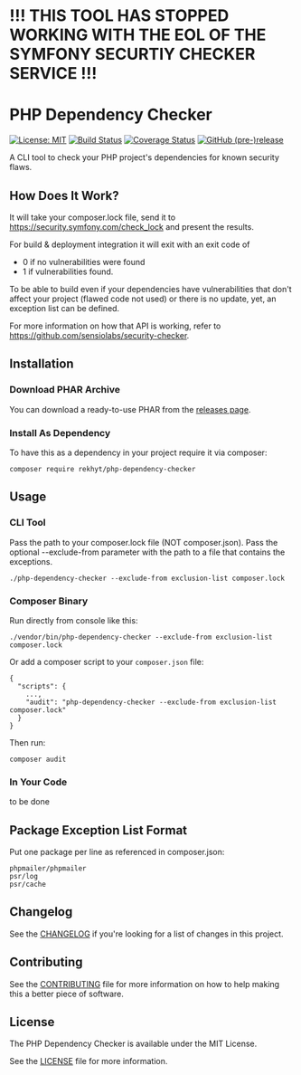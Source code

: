 # !!! THIS TOOL HAS STOPPED WORKING WITH THE EOL OF THE SYMFONY SECURTIY CHECKER SERVICE !!!

# PHP Dependency Checker
[![License: MIT](https://img.shields.io/badge/License-MIT-yellow.svg)](https://opensource.org/licenses/MIT)
[![Build Status](https://travis-ci.org/Rekhyt/php-dependency-checker.svg?branch=master)](https://travis-ci.org/Rekhyt/php-dependency-checker)
[![Coverage Status](https://coveralls.io/repos/github/Rekhyt/php-dependency-checker/badge.svg?branch=master)](https://coveralls.io/github/Rekhyt/php-dependency-checker?branch=master)
[![GitHub (pre-)release](https://img.shields.io/github/release/Rekhyt/php-dependency-checker/all.svg)](https://github.com/Rekhyt/php-dependency-checker/releases)

A CLI tool to check your PHP project's dependencies for known security flaws.

## How Does It Work?
It will take your composer.lock file, send it to https://security.symfony.com/check_lock
and present the results.

For build & deployment integration it will exit with an exit code of
* 0 if no vulnerabilities were found
* 1 if vulnerabilities found.

To be able to build even if your dependencies have vulnerabilities that don't affect your project (flawed code not used)
or there is no update, yet, an exception list can be defined.

For more information on how that API is working, refer to https://github.com/sensiolabs/security-checker.

## Installation
### Download PHAR Archive
You can download a ready-to-use PHAR from the
[releases page](https://github.com/Rekhyt/php-dependency-checker/releases).

### Install As Dependency
To have this as a dependency in your project require it via composer:

    composer require rekhyt/php-dependency-checker

## Usage
### CLI Tool
Pass the path to your composer.lock file (NOT composer.json). Pass the optional --exclude-from parameter with the path
to a file that contains the exceptions.

    ./php-dependency-checker --exclude-from exclusion-list composer.lock

### Composer Binary
Run directly from console like this:

    ./vendor/bin/php-dependency-checker --exclude-from exclusion-list composer.lock

Or add a composer script to your `composer.json` file:

    {
      "scripts": {
        ...,
        "audit": "php-dependency-checker --exclude-from exclusion-list composer.lock"
      }
    }

Then run:

    composer audit

### In Your Code
to be done

## Package Exception List Format
Put one package per line as referenced in composer.json:

    phpmailer/phpmailer
    psr/log
    psr/cache

## Changelog
See the [CHANGELOG](CHANGELOG.md) if you're looking for a list of changes in this project.

## Contributing
See the [CONTRIBUTING](CONTRIBUTING.md) file for more information on how to help making this a better piece of software.

## License
The PHP Dependency Checker is available under the MIT License.

See the [LICENSE](LICENSE) file for more information.

